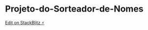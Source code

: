 # Projeto-do-Sorteador-de-Nomes

[Edit on StackBlitz ⚡️](https://stackblitz.com/edit/web-platform-thnvpt)